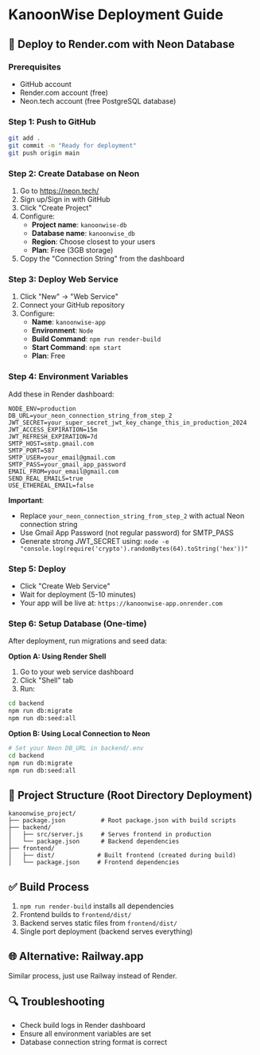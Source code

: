 # KanoonWise Deployment Guide

## 🚀 Deploy to Render.com with Neon Database

### Prerequisites

- GitHub account
- Render.com account (free)
- Neon.tech account (free PostgreSQL database)

### Step 1: Push to GitHub

```bash
git add .
git commit -m "Ready for deployment"
git push origin main
```

### Step 2: Create Database on Neon

1. Go to https://neon.tech/
2. Sign up/Sign in with GitHub
3. Click "Create Project"
4. Configure:
   - **Project name**: `kanoonwise-db`
   - **Database name**: `kanoonwise_db`
   - **Region**: Choose closest to your users
   - **Plan**: Free (3GB storage)
5. Copy the "Connection String" from the dashboard

### Step 3: Deploy Web Service

1. Click "New" → "Web Service"
2. Connect your GitHub repository
3. Configure:
   - **Name**: `kanoonwise-app`
   - **Environment**: `Node`
   - **Build Command**: `npm run render-build`
   - **Start Command**: `npm start`
   - **Plan**: Free

### Step 4: Environment Variables

Add these in Render dashboard:

```
NODE_ENV=production
DB_URL=your_neon_connection_string_from_step_2
JWT_SECRET=your_super_secret_jwt_key_change_this_in_production_2024
JWT_ACCESS_EXPIRATION=15m
JWT_REFRESH_EXPIRATION=7d
SMTP_HOST=smtp.gmail.com
SMTP_PORT=587
SMTP_USER=your_email@gmail.com
SMTP_PASS=your_gmail_app_password
EMAIL_FROM=your_email@gmail.com
SEND_REAL_EMAILS=true
USE_ETHEREAL_EMAIL=false
```

**Important**:

- Replace `your_neon_connection_string_from_step_2` with actual Neon connection string
- Use Gmail App Password (not regular password) for SMTP_PASS
- Generate strong JWT_SECRET using: `node -e "console.log(require('crypto').randomBytes(64).toString('hex'))"`

### Step 5: Deploy

- Click "Create Web Service"
- Wait for deployment (5-10 minutes)
- Your app will be live at: `https://kanoonwise-app.onrender.com`

### Step 6: Setup Database (One-time)

After deployment, run migrations and seed data:

**Option A: Using Render Shell**

1. Go to your web service dashboard
2. Click "Shell" tab
3. Run:

```bash
cd backend
npm run db:migrate
npm run db:seed:all
```

**Option B: Using Local Connection to Neon**

```bash
# Set your Neon DB_URL in backend/.env
cd backend
npm run db:migrate
npm run db:seed:all
```

## 🔧 Project Structure (Root Directory Deployment)

```
kanoonwise_project/
├── package.json          # Root package.json with build scripts
├── backend/
│   ├── src/server.js     # Serves frontend in production
│   └── package.json      # Backend dependencies
├── frontend/
│   ├── dist/            # Built frontend (created during build)
│   └── package.json     # Frontend dependencies
```

## ✅ Build Process

1. `npm run render-build` installs all dependencies
2. Frontend builds to `frontend/dist/`
3. Backend serves static files from `frontend/dist/`
4. Single port deployment (backend serves everything)

## 🌐 Alternative: Railway.app

Similar process, just use Railway instead of Render.

## 🔍 Troubleshooting

- Check build logs in Render dashboard
- Ensure all environment variables are set
- Database connection string format is correct
